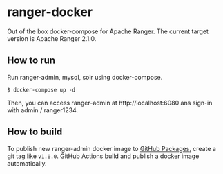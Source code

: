 # ranger-docker

Out of the box docker-compose for Apache Ranger. The current target version is Apache Ranger 2.1.0.

## How to run

Run ranger-admin, mysql, solr using docker-compose.

```
$ docker-compose up -d
```

Then, you can access ranger-admin at http://localhost:6080 ans sign-in with admin / ranger1234.

## How to build

To publish new ranger-admin docker image to [GitHub Packages](https://github.com/takezoe/ranger-docker/pkgs/container/ranger-docker%2Franger-admin), create a git tag like `v1.0.0`. GitHub Actions build and publish a docker image automatically.
